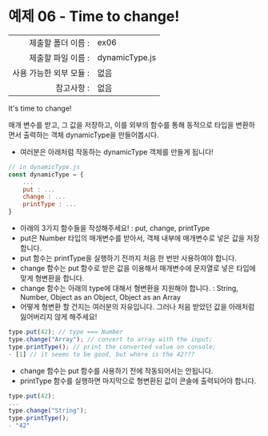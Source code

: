 # 예제 06 - Time to change!

|                      |                    |
| --------------------:| ------------------ |
|   제출할 폴더 이름 :     |  ex06              |
|   제출할 파일 이름 :     |  dynamicType.js    |
|   사용 가능한 외부 모듈 : |  없음               |
|   참고사항 :           |  없음                |

It's time to change! 

매개 변수를 받고, 그 값을 저장하고, 이를 외부의 함수를 통해 동적으로 타입을 변환하면서 출력하는 객체 dynamicType을 만들어봅시다. 


- 여러분은 아래처럼 작동하는 dynamicType 객체를 만들게 됩니다!

```javascript
// in dynamicType.js
const dynamicType = {
	...
	put : ...
	change : ...
	printType : ...
}
```

- 아래의 3가지 함수들을 작성해주세요!
	: put, change, printType
- put은 Number 타입의 매개변수를 받아서, 객체 내부에 매개변수로 넣은 값을 저장합니다.
- put 함수는 printType을 실행하기 전까지 처음 한 번만 사용하여야 합니다. 
- change 함수는 put 함수로 받은 값을 이용해서 매개변수에 문자열로 넣은 타입에 맞게 형변환을 합니다.
- change 함수는 아래의 type에 대해서 형변환을 지원해야 합니다.
	: String, Number, Object as an Object, Object as an Array
- 어떻게 형변환 할 건지는 여러분의 자유입니다. 그러나 처음 받았던 값을 아래처럼 잃어버리지 않게 해주세요!

```javascript
type.put(42); // type === Number
type.change("Array"); // convert to array with the input;
type.printType(); // print the converted value on console; 
- [1] // it seems to be good, but where is the 42???
```

- change 함수는 put 함수를 사용하기 전에 작동되어서는 안됩니다.
- printType 함수를 실행하면 마지막으로 형변환된 값이 콘솔에 출력되어야 합니다.

```javascript
type.put(42);
...
type.change("String");
type.printType();
- "42"
```
